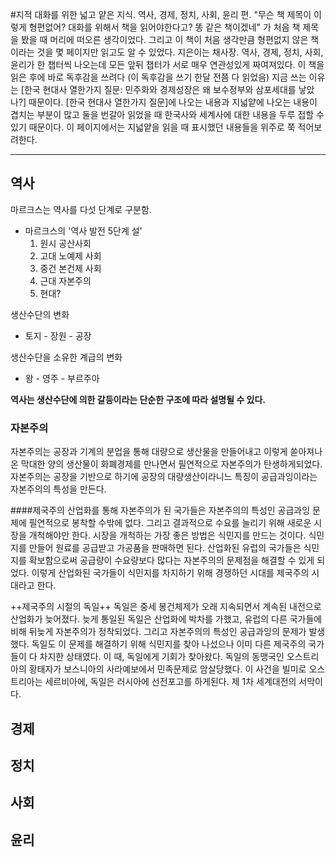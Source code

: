 #지적 대화를 위한 넓고 얕은 지식. 역사, 경제, 정치, 사회, 윤리 편.
"무슨 책 제목이 이렇게 형편없어? 대화를 위해서 책을 읽어야한다고? 똥 같은 책이겠네" 가 처음 책 제목을 봤을 때 머리에 떠오른 생각이었다. 그리고 이 책이 처음 생각만큼 형편없지 않은 책이라는 것을 몇 페이지만 읽고도 알 수 있었다. 지은이는 채사장.
역사, 경제, 정치, 사회, 윤리가 한 챕터씩 나오는데 모든 앞뒤 챕터가 서로 매우 연관성있게 짜여져있다. 이 책을 읽은 후에 바로 독후감을 쓰려다 (이 독후감을 쓰기 한달 전쯤 다 읽었음) 지금 쓰는 이유는 [한국 현대사 열한가지 질문: 민주화와 경제성장은 왜 보수정부와 삼포세대를 낳았나?] 때문이다. [한국 현대사 열한가지 질문]에 나오는 내용과 지넓얕에 나오는 내용이 겹치는 부분이 많고 둘을 번갈아 읽었을 때 한국사와 세계사에 대한 내용을 두루 접할 수 있기 때문이다. 이 페이지에서는 지넓얕을 읽을 때 표시했던 내용들을 위주로 쭉 적어보려한다.

---

## 역사
마르크스는 역사를 다섯 단계로 구분함.
- 마르크스의 '역사 발전 5단계 설'
  1. 원시 공산사회
  2. 고대 노예제 사회
  3. 중건 본건제 사회
  4. 근대 자본주의
  5. 현대?

생산수단의 변화
- 토지 - 장원 - 공장

생산수단을 소유한 계급의 변화
- 왕 - 영주 - 부르주아

**역사는 생산수단에 의한 갈등이라는 단순한 구조에 따라 설명될 수 있다.**

### 자본주의
자본주의는 공장과 기계의 분업을 통해 대량으로 생산물을 만들어내고 이렇게 쏟아져나온 막대한 양의 생산물이 화폐경제를 만나면서 필연적으로 자본주의가 탄생하게되었다. 자본주의는 공장을 기반으로 하기에 공장의 대량생산이라니느 특징이 공급과잉이라는 자본주의의 특성을 만든다.

####제국주의
산업화를 통해 자본주의가 된 국가들은 자본주의의 특성인 공급과잉 문제에 필연적으로 봉착할 수밖에 없다. 그리고 결과적으로 수요를 늘리기 위해 새로운 시장을 개척해야만 한다. 시장을 개척하는 가장 좋은 방법은 식민지를 만드는 것이다. 식민지를 만들어 원료를 공급받고 가공품을 판매하면 된다.
산업화된 유럽의 국가들은 식민지를 확보함으로써 공급량이 수요량보다 많다는 자본주의의 문제점을 해결할 수 있게 되었다. 이렇게 산업화된 국가들이 식민지를 차지하기 위해 경쟁하던 시대를 제국주의 시대라고 한다.

++제국주의 시절의 독일++
독일은 중세 봉건체제가 오래 지속되면서 계속된 내전으로 산업화가 늦어졌다. 늦게 통일된 독일은 산업화에 박차를 가했고, 유럽의 다른 국가들에 비해 뒤늦게 자본주의가 정착되었다. 그리고 자본주의의 특성인 공급과잉의 문제가 발생했다. 독일도 이 문제를 해결하기 위해 식민지를 찾아 나섰으나 이미 다른 제국주의 국가들이 다 차지한 상태였다. 
이 때, 독일에게 기회가 찾아왔다. 독일의 동맹국인 오스트리아의 황태자가 보스니아의 사라예보에서 민족문제로 암살당했다. 이 사건을 빌미로 오스트리아는 세르비아에, 독일은 러시아에 선전포고를 하게된다. 제 1차 세계대전의 서막이다.




## 경제
## 정치
## 사회
## 윤리

